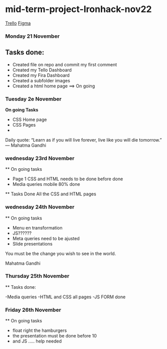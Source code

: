 # mid-term-project-Ironhack-nov22

[Trello](https://trello.com/b/PV0OVzZT/mod%C3%A8le-kanban)
[Figma](https://www.figma.com/files/recent?fuid=1173362358865864982)

### Monday 21 November

## Tasks done:
- Created file on repo and commit my first comment
- Created my Tello Dashboard
- Created my Fira Dashboard
- Created a subfolder images
- Created a html home page ==> On going 

### Tuesday 2e November

**On going Tasks**
- CSS Home page
- CSS Pages 
- 

Daily quote: “Learn as if you will live forever, live like you will die tomorrow.” — Mahatma Gandhi

### wednesday 23rd November

** On going tasks
- Page 1 CSS and HTML needs to be done before done
- Media queries mobile 80% done


** Tasks Done
All the CSS and HTML pages 

### wednesday 24th November

** On going tasks

- Menu en transformation
- JS??????
- Meta queries need to be ajusted
- Slide presentations

You must be the change you wish to see in the world.

Mahatma Gandhi


### Thursday 25th November

** Tasks done:

-Media queries
-HTML and CSS all pages
-JS FORM done


### Friday 26th November

** On going tasks

- float right the hamburgers
- the presentation must be done before 10
- and JS ..... help needed







